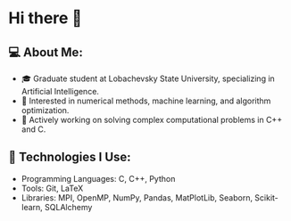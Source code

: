 # Hi there 👋
## 💻 About Me:
- 🎓 Graduate student at Lobachevsky State University, specializing in Artificial Intelligence.
- 🧠 Interested in numerical methods, machine learning, and algorithm optimization.
- 💼 Actively working on solving complex computational problems in C++ and C.

## 🔧 Technologies I Use:
- Programming Languages: C, C++, Python
- Tools: Git, LaTeX
- Libraries: MPI, OpenMP, NumPy, Pandas, MatPlotLib, Seaborn, Scikit-learn, SQLAlchemy
